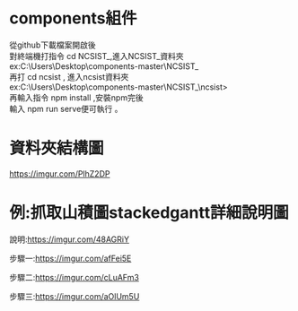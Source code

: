 # components組件

從github下載檔案開啟後<br>
對終端機打指令 cd  NCSIST_,進入NCSIST_資料夾 <br>
ex:C:\Users\Desktop\components-master\NCSIST_<br>
再打 cd ncsist  , 進入ncsist資料夾<br>
ex:C:\Users\Desktop\components-master\NCSIST_\ncsist><br>
再輸入指令 npm install ,安裝npm完後<br>
輸入 npm run serve便可執行  。

# 資料夾結構圖
https://imgur.com/PlhZ2DP

# 例:抓取山積圖stackedgantt詳細說明圖

說明:https://imgur.com/48AGRiY

步驟一:https://imgur.com/afFei5E

步驟二:https://imgur.com/cLuAFm3

步驟三:https://imgur.com/aOlUm5U

